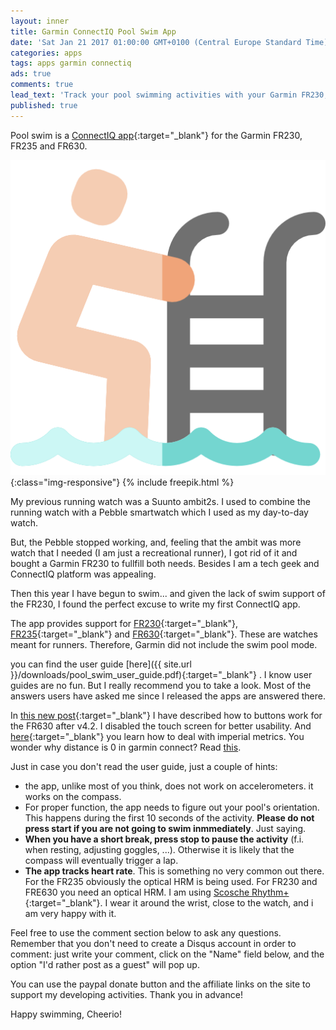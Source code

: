 ```yaml
---
layout: inner
title: Garmin ConnectIQ Pool Swim App
date: 'Sat Jan 21 2017 01:00:00 GMT+0100 (Central Europe Standard Time)'
categories: apps
tags: apps garmin connectiq
ads: true
comments: true
lead_text: 'Track your pool swimming activities with your Garmin FR230, FR235 and FR630'
published: true
---
```

Pool swim is a [ConnectIQ app](https://apps.garmin.com/es-ES/apps/f134a024-6ee4-47d3-8aec-3a397e3c9733){:target="_blank"} for the Garmin FR230, FR235 and FR630. 

![swimming-pool-image](/images/swimming-pool.png){:class="img-responsive"}
{% include freepik.html %}

My previous running watch was a Suunto ambit2s. I used to combine the running watch with a Pebble smartwatch which I used as my day-to-day watch. 

But, the Pebble stopped working, and, feeling that the ambit was more watch that I needed (I am just a recreational runner), I got rid of it and bought a Garmin FR230 to fullfill both needs. Besides I am a tech geek and ConnectIQ platform was appealing. 

Then this year I have begun to swim... and given the lack of swim support of the FR230, I found the perfect excuse to write my first ConnectIQ app.

The app provides support for [FR230](http://a-fwd.com/es=danpinblo01-21&it=danpinblo03-21&fr=blodedanpin0d-21&de=danpinblo0d-21&uk=danpinblo-21&com=danpinblo-21&e=RR3Mjl7n30G6nQDUx3AT7&asin-com=B016PAPI3W){:target="_blank"}, [FR235](http://a-fwd.com/es=danpinblo01-21&it=danpinblo03-21&fr=blodedanpin0d-21&de=danpinblo0d-21&uk=danpinblo-21&com=danpinblo-21&e=RR3Mjl7n30G6nQDUx3AT7&asin-com=B0160BC1FO){:target="_blank"} and [FR630](http://a-fwd.com/es=danpinblo01-21&it=danpinblo03-21&fr=blodedanpin0d-21&de=danpinblo0d-21&uk=danpinblo-21&com=danpinblo-21&e=RR3Mjl7n30G6nQDUx3AT7&asin-com=B016VC1PTU){:target="_blank"}.
These are watches meant for runners. Therefore, Garmin did not include the swim pool mode. 

you can find the user guide [here]({{ site.url }}/downloads/pool_swim_user_guide.pdf){:target="_blank"} .
I know user guides are no fun. But I really recommend you to take a look. Most of the answers users have asked me since I released the apps are answered there. 

In [this new post](https://danipindado.github.io/Pool-Swim-app-v4.2-released.html){:target="_blank"} I have described how to buttons work for the FR630 after v4.2. I disabled the touch screen for better usability. 
And [here](https://danipindado.github.io/pool-swim-app-v4-3-released.html){:target="_blank"} you learn how to deal with imperial metrics.
You wonder why distance is 0 in garmin connect? Read [this](https://danipindado.github.io/a-note-on-pool-swim-activity-data-in-garmin-connect.html).

Just in case you don't read the user guide, just a couple of hints:


 + the app, unlike most of you think, does not work on accelerometers. it works on the compass. 
 + For proper function, the app needs to figure out your pool's orientation. This happens during the first 10 seconds of the activity. **Please do not press start if you are not going to swim inmmediately**. Just saying.
 + **When you have a short break, press stop to pause the activity** (f.i. when resting, adjusting goggles, ...). Otherwise it is likely that the compass will eventually trigger a lap. 
 + **The app tracks heart rate**. This is something no very common out there. For the FR235 obviously the optical HRM is being used. For FR230 and FRE630 you need an optical HRM. I am using [Scosche Rhythm+](http://a-fwd.com/es=danpinblo01-21&it=danpinblo03-21&fr=blodedanpin0d-21&de=danpinblo0d-21&uk=danpinblo-21&com=danpinblo-21&e=RR3Mjl7n30G6nQDUx3AT7&asin-com=B00JQHTJS2){:target="_blank"}. I wear it around the wrist, close to the watch, and i am very happy with it. 

Feel free to use the comment section below to ask any questions. 
Remember that you don't need to create a Disqus account in order to comment: just write your comment, click on the "Name" field below, and the option "I'd rather post as a guest" will pop up.

You can use the paypal donate button and the affiliate links on the site to support my developing activities. Thank you in advance!

Happy swimming,
Cheerio!
